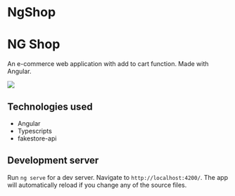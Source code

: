 # NgShop

# NG Shop

An e-commerce web application with add to cart function. Made with Angular.

![]('./src/assets/prev.png')

## Technologies used

- Angular
- Typescripts
- fakestore-api

## Development server

Run `ng serve` for a dev server. Navigate to `http://localhost:4200/`. The app will automatically reload if you change any of the source files.
